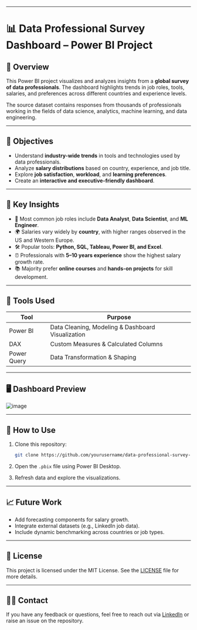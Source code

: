 
---

# 📊 Data Professional Survey Dashboard – Power BI Project



## 📝 Overview

This Power BI project visualizes and analyzes insights from a **global survey of data professionals**. The dashboard highlights trends in job roles, tools, salaries, and preferences across different countries and experience levels.

The source dataset contains responses from thousands of professionals working in the fields of data science, analytics, machine learning, and data engineering.

---

## 🎯 Objectives

* Understand **industry-wide trends** in tools and technologies used by data professionals.
* Analyze **salary distributions** based on country, experience, and job title.
* Explore **job satisfaction**, **workload**, and **learning preferences**.
* Create an **interactive and executive-friendly dashboard**.

---


## 📌 Key Insights

* 💼 Most common job roles include **Data Analyst**, **Data Scientist**, and **ML Engineer**.
* 🌍 Salaries vary widely by **country**, with higher ranges observed in the US and Western Europe.
* 🛠️ Popular tools: **Python, SQL, Tableau, Power BI, and Excel**.
* ⏰ Professionals with **5–10 years experience** show the highest salary growth rate.
* 📚 Majority prefer **online courses** and **hands-on projects** for skill development.

---

## 🧰 Tools Used

| Tool        | Purpose                                           |
| ----------- | ------------------------------------------------- |
| Power BI    | Data Cleaning, Modeling & Dashboard Visualization |
| DAX         | Custom Measures & Calculated Columns              |
| Power Query | Data Transformation & Shaping                     |

---

## 🖥️ Dashboard Preview
![image](https://github.com/user-attachments/assets/cdcbf2d4-2aea-422b-917a-9851462e3726)


---

## 🚀 How to Use

1. Clone this repository:

   ```bash
   git clone https://github.com/yourusername/data-professional-survey-pbi.git
   ```
2. Open the `.pbix` file using Power BI Desktop.
3. Refresh data and explore the visualizations.

---

## 📈 Future Work

* Add forecasting components for salary growth.
* Integrate external datasets (e.g., LinkedIn job data).
* Include dynamic benchmarking across countries or job types.

---

## 📜 License

This project is licensed under the MIT License. See the [LICENSE](LICENSE) file for more details.

---

## 🙋‍♂️ Contact

If you have any feedback or questions, feel free to reach out via [LinkedIn](https://www.linkedin.com/in/tanmay-mehta-87643721b/?lipi=urn%3Ali%3Apage%3Ad_flagship3_feed%3B2e5DYjgIR2yyC6XvfhSFUw%3D%3D) or raise an issue on the repository.


